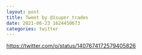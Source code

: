 ```yaml
--- 
layout: post 
title: Tweet by @1super_trades 
date: 2021-06-23 1624450673 
categories: twitter 
--- 
```

https://twitter.com/o/status/1407674172579405826